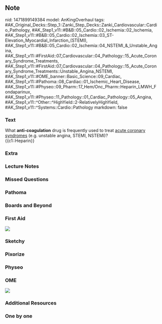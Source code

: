 ## Note
nid: 1471899149384
model: AnKingOverhaul
tags: #AK_Original_Decks::Step_1::Zanki_Step_Decks::Zanki_Cardiovascular::Cardio_Pathology, #AK_Step1_v11::#B&B::05_Cardio::02_Ischemia::02_Ischemia, #AK_Step1_v11::#B&B::05_Cardio::02_Ischemia::03_ST-Elevation_Myocardial_Infarction_(STEMI), #AK_Step1_v11::#B&B::05_Cardio::02_Ischemia::04_NSTEMI_&_Unstable_Angina, #AK_Step1_v11::#FirstAid::07_Cardiovascular::04_Pathology::15_Acute_Coronary_Syndrome_Treatments, #AK_Step1_v11::#FirstAid::07_Cardiovascular::04_Pathology::15_Acute_Coronary_Syndrome_Treatments::Unstable_Angina_NSTEMI, #AK_Step1_v11::#OME_banner::Basic_Science::09_Cardiac, #AK_Step1_v11::#Pathoma::08_Cardiac::01_Ischemic_Heart_Disease, #AK_Step1_v11::#Physeo::09_Pharm::17_Hem/Onc_Pharm::Heparin_LMWH_Fondaparinux, #AK_Step1_v11::#Physeo::11_Pathology::01_Cardiac_Pathology::05_Angina, #AK_Step1_v11::^Other::^HighYield::2-RelativelyHighYield, #AK_Step1_v11::^Systems::Cardio::Pathology
markdown: false

### Text
<div>
  What <b>anti-coagulation</b> drug is frequently used to treat
  <u>acute coronary syndromes</u> (e.g. unstable angina, STEMI,
  NSTEMI)?
</div>
<div>
  {{c1::Heparin}}
</div>

### Extra


### Lecture Notes


### Missed Questions


### Pathoma


### Boards and Beyond


### First Aid
<img src="tmpjjEyll.png">

### Sketchy


### Pixorize


### Physeo


### OME
<div class="ome-widget">
  <a href="https://onlinemeded.org/spa/cardiac?ref=anki"><img src=
  "_OME_AnkiFlashcards_Topic_6.png"></a>
</div>

### Additional Resources


### One by one

